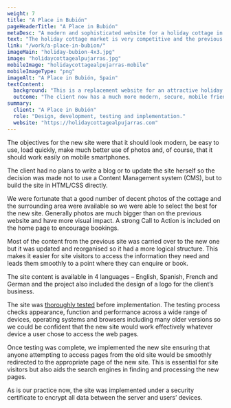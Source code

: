 ```yaml
---
weight: 7
title: "A Place in Bubión"
pageHeaderTitle: "A Place in Bubión"
metaDesc: "A modern and sophisticated website for a holiday cottage in Bubión, Southern Spain. Good use of photography and simple navigation. Fast & mobile friendly."
text: "The holiday cottage market is very competitive and the previous site did not do justice to this lovely place. We were engaged to carry out a complete redesign of the website for a holiday let in Southern Spain to give it a modern, more appealing look."
link: "/work/a-place-in-bubion/"
imageMain: "holiday-bubion-4x3.jpg"
image: "holidaycottagealpujarras.jpg"
mobileImage: "holidaycottagealpujarras-mobile"
mobileImageType: "png"
imageAlt: "A Place in Bubión, Spain"
textContent:
  background: "This is a replacement website for an attractive holiday cottage located in Bubión in the Alpujarras in Southern Spain. The previous site didn’t work properly on mobiles and the design had become very dated which detracted from the appeal of the accommodation. The property owner commissioned a new website to properly show off the cottage and thereby increase bookings."
  outcome: "The client now has a much more modern, secure, mobile friendly website that does justice to the attractive accommodation she offers in Bubión in Southern Spain."
summary:
  client: "A Place in Bubión"
  role: "Design, development, testing and implementation."
  website: "https://holidaycottagealpujarras.com"
---
```


The objectives for the new site were that it should look modern, be easy to use, load quickly, make much better use of photos and, of course, that it should work easily on mobile smartphones.

The client had no plans to write a blog or to update the site herself so the decision was made not to use a Content Management system (CMS), but to build the site in HTML/CSS directly.

We were fortunate that a good number of decent photos of the cottage and the surrounding area were available so we were able to select the best for the new site. Generally photos are much bigger than on the previous website and have more visual impact. A strong Call to Action is included on the home page to encourage bookings.

Most of the content from the previous site was carried over to the new one but it was updated and reorganised so it had a more logical structure. This makes it easier for site visitors to access the information they need and leads them smoothly to a point where they can enquire or book.

The site content is available in 4 languages – English, Spanish, French and German and the project also included the design of a logo for the client’s business.

The site was [thoroughly tested](/services/website-creation/web-development-website-testing/) before implementation. The testing process checks appearance, function and performance across a wide range of devices, operating systems and browsers including many older versions so we could be confident that the new site would work effectively whatever device a user chose to access the web pages.

Once testing was complete, we implemented the new site ensuring that anyone attempting to access pages from the old site would be smoothly redirected to the appropriate page of the new site. This is essential for site visitors but also aids the search engines in finding and processing the new pages.

As is our practice now, the site was implemented under a security certificate to encrypt all data between the server and users’ devices.
